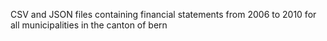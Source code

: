 CSV and JSON files containing financial statements from 2006 to 2010 for all municipalities in the canton of bern
